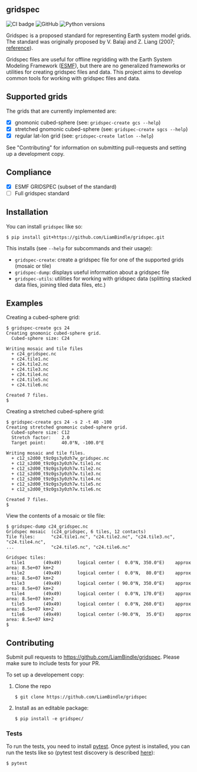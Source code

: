 ## gridspec
![CI badge](https://github.com/LiamBindle/gridspec/actions/workflows/continuous-integration.yml/badge.svg) ![GitHub](https://img.shields.io/github/license/LiamBindle/gridspec?color=blue) ![Python versions](https://img.shields.io/badge/python-%3E%3D3.6-brightgreen)

Gridspec is a proposed standard for representing Earth system model grids. The standard was originally proposed by
V. Balaji and Z. Liang (2007; [reference](https://extranet.gfdl.noaa.gov/~vb/gridstd/gridstd.html)). 

Gridspec files are useful for offline regridding with the Earth System Modeling Framework 
([ESMF](https://earthsystemmodeling.org/)), but there are no generalized frameworks or utilities for creating gridspec
files and data. This project aims to develop common tools for working with gridspec files and data.

## Supported grids

The grids that are currently implemented are:

- [X] gnomonic cubed-sphere (see: `gridspec-create gcs --help`)
- [X] stretched gnomonic cubed-sphere (see: `gridspec-create sgcs --help`)
- [X] regular lat-lon grid (see: `gridspec-create latlon --help`)

See "Contributing" for information on submitting pull-requests and setting up a development copy. 

## Compliance

- [X] ESMF GRIDSPEC (subset of the standard)
- [ ] Full gridspec standard

## Installation

You can install `gridspec` like so:
```console
$ pip install git+https://github.com/LiamBindle/gridspec.git 
```

This installs (see `--help` for subcommands and their usage):

- `gridspec-create`: create a gridspec file for one of the supported grids (mosaic or tile)
- `gridspec-dump`: displays useful information about a gridspec file
- `gridspec-utils`: utilities for working with gridspec data (splitting stacked data files, joining tiled data files, etc.) 

## Examples

Creating a cubed-sphere grid:
```console
$ gridspec-create gcs 24
Creating gnomonic cubed-sphere grid.
  Cubed-sphere size: C24

Writing mosaic and tile files
  + c24_gridspec.nc
  + c24.tile1.nc
  + c24.tile2.nc
  + c24.tile3.nc
  + c24.tile4.nc
  + c24.tile5.nc
  + c24.tile6.nc

Created 7 files.
$ 
```

Creating a stretched cubed-sphere grid:
```console
$ gridspec-create gcs 24 -s 2 -t 40 -100
Creating stretched gnomonic cubed-sphere grid.
  Cubed-sphere size: C12
  Stretch factor:    2.0
  Target point:      40.0°N, -100.0°E

Writing mosaic and tile files.
  + c12_s2d00_t9z0gs3y0zh7w_gridspec.nc
  + c12_s2d00_t9z0gs3y0zh7w.tile1.nc
  + c12_s2d00_t9z0gs3y0zh7w.tile2.nc
  + c12_s2d00_t9z0gs3y0zh7w.tile3.nc
  + c12_s2d00_t9z0gs3y0zh7w.tile4.nc
  + c12_s2d00_t9z0gs3y0zh7w.tile5.nc
  + c12_s2d00_t9z0gs3y0zh7w.tile6.nc

Created 7 files.
$ 
```

View the contents of a mosaic or tile file:
```console
$ gridspec-dump c24_gridspec.nc                  
Gridspec mosaic  (c24_gridspec, 6 tiles, 12 contacts)
Tile files:      "c24.tile1.nc", "c24.tile2.nc", "c24.tile3.nc", "c24.tile4.nc",
...              "c24.tile5.nc", "c24.tile6.nc"

Gridspec tiles:
  tile1       (49x49)      logical center (  0.0°N, 350.0°E)    approx area: 8.5e+07 km+2
  tile2       (49x49)      logical center (  0.0°N,  80.0°E)    approx area: 8.5e+07 km+2
  tile3       (49x49)      logical center ( 90.0°N, 350.0°E)    approx area: 8.5e+07 km+2
  tile4       (49x49)      logical center (  0.0°N, 170.0°E)    approx area: 8.5e+07 km+2
  tile5       (49x49)      logical center (  0.0°N, 260.0°E)    approx area: 8.5e+07 km+2
  tile6       (49x49)      logical center (-90.0°N,  35.0°E)    approx area: 8.5e+07 km+2
$ 
```

## Contributing
Submit pull requests to https://github.com/LiamBindle/gridspec. Please make sure to include tests for your PR.

To set up a developement copy:

1. Clone the repo
   ```console
   $ git clone https://github.com/LiamBindle/gridspec
   ```
2. Install as an editable package:
   ```console
   $ pip install -e gridspec/
   ```
 
### Tests
To run the tests, you need to install [pytest](https://docs.pytest.org/en/stable/getting-started.html). 
Once pytest is installed, you can run the tests like so (pytest test discovery is described 
[here](https://docs.pytest.org/en/stable/goodpractices.html#conventions-for-python-test-discovery)):
```console
$ pytest
```

